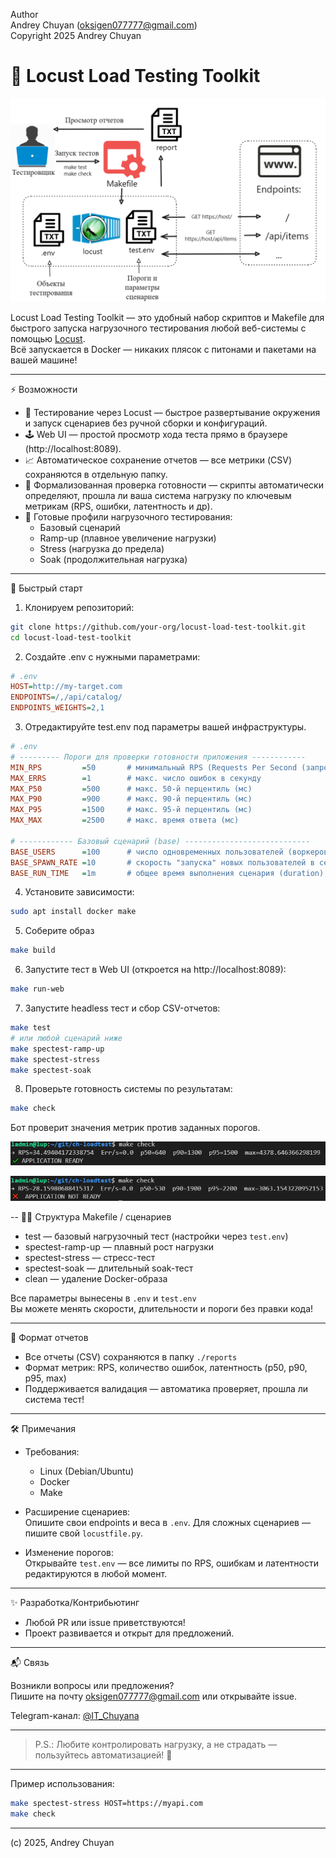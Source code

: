 Author  
Andrey Chuyan (oksigen077777@gmail.com)  
Copyright 2025 Andrey Chuyan  

# 🚦 Locust Load Testing Toolkit

![alt text](static/image-2.png)

Locust Load Testing Toolkit — это удобный набор скриптов и Makefile для быстрого запуска нагрузочного тестирования любой веб-системы с помощью [Locust](https://locust.io/).  
Всё запускается в Docker — никаких плясок с питонами и пакетами на вашей машине!

---
⚡ Возможности

- 🐍 Тестирование через Locust — быстрое развертывание окружения и запуск сценариев без ручной сборки и конфигураций.
- 🕹️ Web UI — простой просмотр хода теста прямо в браузере (http://localhost:8089).
- 📈 Автоматическое сохранение отчетов — все метрики (CSV) сохраняются в отдельную папку.
- 🔬 Формализованная проверка готовности — скрипты автоматически определяют, прошла ли ваша система нагрузку по ключевым метрикам (RPS, ошибки, латентность и др).
- 🔄 Готовые профили нагрузочного тестирования:
  - Базовый сценарий
  - Ramp-up (плавное увеличение нагрузки)
  - Stress (нагрузка до предела)
  - Soak (продолжительная нагрузка)


---
🚀 Быстрый старт

1. Клонируем репозиторий:

```bash
git clone https://github.com/your-org/locust-load-test-toolkit.git
cd locust-load-test-toolkit
```

2. Создайте .env с нужными параметрами:

```ini
# .env
HOST=http://my-target.com
ENDPOINTS=/,/api/catalog/
ENDPOINTS_WEIGHTS=2,1
```

3. Отредактируйте test.env под параметры вашей инфраструктуры.

```ini
# .env
# --------- Пороги для проверки готовности приложения ------------
MIN_RPS         =50       # минимальный RPS (Requests Per Second (запросов в секунду))
MAX_ERRS        =1        # макс. число ошибок в секунду
MAX_P50         =500      # макс. 50-й перцентиль (мс)
MAX_P90         =900      # макс. 90-й перцентиль (мс)
MAX_P95         =1500     # макс. 95-й перцентиль (мс)
MAX_MAX         =2500     # макс. время ответа (мс)

# ------------ Базовый сценарий (base) ----------------------------
BASE_USERS      =100      # число одновременных пользователей (воркеров) в сценарии base
BASE_SPAWN_RATE =10       # скорость "запуска" новых пользователей в секунду (spawn rate), сценарий base
BASE_RUN_TIME   =1m       # общее время выполнения сценария (duration), формат: Xm/Xs
```

4. Установите зависимости:

```bash
sudo apt install docker make
```

5. Соберите образ

```bash
make build
```

6. Запустите тест в Web UI (откроется на http://localhost:8089):

```bash
make run-web
```

7. Запустите headless тест и сбор CSV-отчетов:

```bash
make test
# или любой сценарий ниже
make spectest-ramp-up
make spectest-stress
make spectest-soak
```

8. Проверьте готовность системы по результатам:

```bash
make check
```

Бот проверит значения метрик против заданных порогов.

![Успех](static/image-1.png)

![Неудача](static/image.png)

--
👨‍💻 Структура Makefile / сценариев

- test — базовый нагрузочный тест (настройки через `test.env`)
- spectest-ramp-up — плавный рост нагрузки
- spectest-stress — стресс-тест
- spectest-soak — длительный soak-тест
- clean — удаление Docker-образа

Все параметры вынесены в `.env` и `test.env`  
Вы можете менять скорости, длительности и пороги без правки кода!

---
📝 Формат отчетов

- Все отчеты (CSV) сохраняются в папку `./reports`
- Формат метрик: RPS, количество ошибок, латентность (p50, p90, p95, max)
- Поддерживается валидация — автоматика проверяет, прошла ли система тест!

---
🛠️ Примечания

- Требования:  
  - Linux (Debian/Ubuntu)
  - Docker
  - Make

- Расширение сценариев:  
  Опишите свои endpoints и веса в `.env`. Для сложных сценариев — пишите свой `locustfile.py`.

- Изменение порогов:  
  Открывайте `test.env` — все лимиты по RPS, ошибкам и латентности редактируются в любой момент.

---
✨ Разработка/Контрибьютинг

- Любой PR или issue приветствуются!
- Проект развивается и открыт для предложений.

---
📬 Связь

Возникли вопросы или предложения?  
Пишите на почту oksigen077777@gmail.com или открывайте issue.

Telegram-канал: [@IT_Chuyana](https://t.me/IT_Chuyana)

---

> P.S.: Любите контролировать нагрузку, а не страдать — пользуйтесь автоматизацией! 🚀

---

Пример использования:

```bash
make spectest-stress HOST=https://myapi.com
make check
```


---

(c) 2025, Andrey Chuyan











